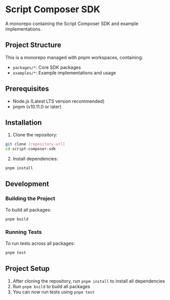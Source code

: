 # Script Composer SDK

A monorepo containing the Script Composer SDK and example implementations.

## Project Structure

This is a monorepo managed with pnpm workspaces, containing:
- `packages/*`: Core SDK packages
- `examples/*`: Example implementations and usage

## Prerequisites

- Node.js (Latest LTS version recommended)
- pnpm (v10.11.0 or later)

## Installation

1. Clone the repository:
```bash
git clone [repository-url]
cd script-composer-sdk
```

2. Install dependencies:
```bash
pnpm install
```

## Development

### Building the Project

To build all packages:
```bash
pnpm build
```

### Running Tests

To run tests across all packages:
```bash
pnpm test
```

## Project Setup

1. After cloning the repository, run `pnpm install` to install all dependencies
2. Run `pnpm build` to build all packages
3. You can now run tests using `pnpm test`

